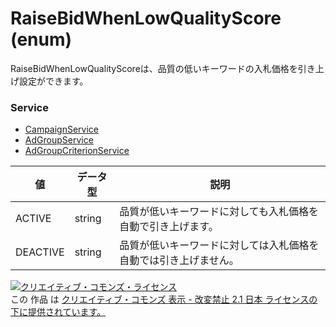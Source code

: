 # RaiseBidWhenLowQualityScore (enum)
RaiseBidWhenLowQualityScoreは、品質の低いキーワードの入札価格を引き上げ設定ができます。
### Service
+ [CampaignService](../services/CampaignService.md)
+ [AdGroupService](../services/AdGroupService.md)
+ [AdGroupCriterionService](../services/AdGroupCriterionService.md)

| 値 | データ型 | 説明 | 
|---|---|---|
| ACTIVE| string| 品質が低いキーワードに対しても入札価格を自動で引き上げます。 |
| DEACTIVE| string| 品質が低いキーワードに対しては入札価格を自動では引き上げません。 |
<a rel="license" href="http://creativecommons.org/licenses/by-nd/2.1/jp/"><img alt="クリエイティブ・コモンズ・ライセンス" style="border-width:0" src="https://i.creativecommons.org/l/by-nd/2.1/jp/88x31.png" /></a><br />この 作品 は <a rel="license" href="http://creativecommons.org/licenses/by-nd/2.1/jp/">クリエイティブ・コモンズ 表示 - 改変禁止 2.1 日本 ライセンスの下に提供されています。</a>
